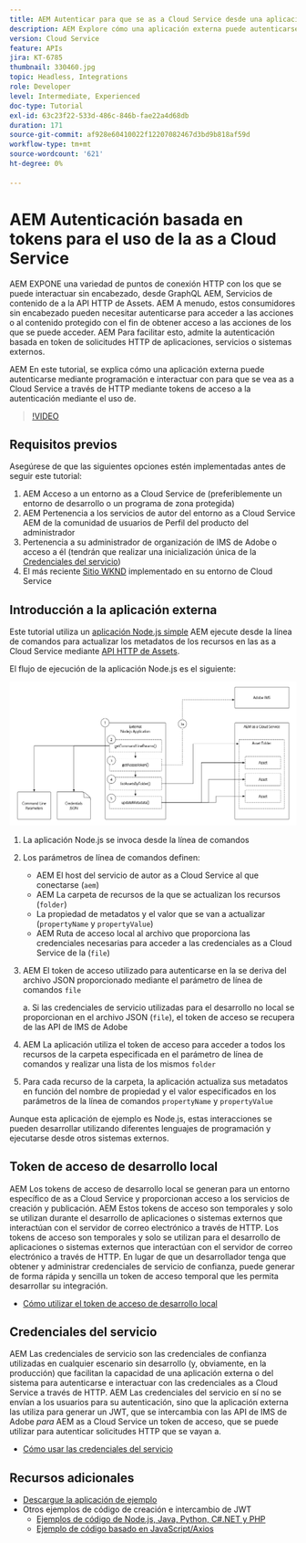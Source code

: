 ```yaml
---
title: AEM Autenticar para que se as a Cloud Service desde una aplicación externa
description: AEM Explore cómo una aplicación externa puede autenticarse mediante programación e interactuar con las credenciales as a Cloud Service a través de HTTP mediante tokens de acceso de desarrollo local y credenciales de servicio.
version: Cloud Service
feature: APIs
jira: KT-6785
thumbnail: 330460.jpg
topic: Headless, Integrations
role: Developer
level: Intermediate, Experienced
doc-type: Tutorial
exl-id: 63c23f22-533d-486c-846b-fae22a4d68db
duration: 171
source-git-commit: af928e60410022f12207082467d3bd9b818af59d
workflow-type: tm+mt
source-wordcount: '621'
ht-degree: 0%

---
```


# AEM Autenticación basada en tokens para el uso de la as a Cloud Service

AEM EXPONE una variedad de puntos de conexión HTTP con los que se puede interactuar sin encabezado, desde GraphQL AEM, Servicios de contenido de a la API HTTP de Assets. AEM A menudo, estos consumidores sin encabezado pueden necesitar autenticarse para acceder a las acciones o al contenido protegido con el fin de obtener acceso a las acciones de los que se puede acceder. AEM Para facilitar esto, admite la autenticación basada en token de solicitudes HTTP de aplicaciones, servicios o sistemas externos.

AEM En este tutorial, se explica cómo una aplicación externa puede autenticarse mediante programación e interactuar con para que se vea as a Cloud Service a través de HTTP mediante tokens de acceso a la autenticación mediante el uso de.

>[!VIDEO](https://video.tv.adobe.com/v/330460?quality=12&learn=on)

## Requisitos previos

Asegúrese de que las siguientes opciones estén implementadas antes de seguir este tutorial:

1. AEM Acceso a un entorno as a Cloud Service de (preferiblemente un entorno de desarrollo o un programa de zona protegida)
1. AEM Pertenencia a los servicios de autor del entorno as a Cloud Service AEM de la comunidad de usuarios de Perfil del producto del administrador
1. Pertenencia a su administrador de organización de IMS de Adobe o acceso a él (tendrán que realizar una inicialización única de la [Credenciales del servicio](./service-credentials.md))
1. El más reciente [Sitio WKND](https://github.com/adobe/aem-guides-wknd) implementado en su entorno de Cloud Service

## Introducción a la aplicación externa

Este tutorial utiliza un [aplicación Node.js simple](./assets/aem-guides_token-authentication-external-application.zip) AEM ejecute desde la línea de comandos para actualizar los metadatos de los recursos en las as a Cloud Service mediante [API HTTP de Assets](https://experienceleague.adobe.com/docs/experience-manager-cloud-service/assets/admin/mac-api-assets.html).

El flujo de ejecución de la aplicación Node.js es el siguiente:

![Aplicación externa](./assets/overview/external-application.png)

1. La aplicación Node.js se invoca desde la línea de comandos
1. Los parámetros de línea de comandos definen:
   + AEM El host del servicio de autor as a Cloud Service al que conectarse (`aem`)
   + AEM La carpeta de recursos de la que se actualizan los recursos (`folder`)
   + La propiedad de metadatos y el valor que se van a actualizar (`propertyName` y `propertyValue`)
   + AEM Ruta de acceso local al archivo que proporciona las credenciales necesarias para acceder a las credenciales as a Cloud Service de la (`file`)
1. AEM El token de acceso utilizado para autenticarse en la se deriva del archivo JSON proporcionado mediante el parámetro de línea de comandos `file`

   a. Si las credenciales de servicio utilizadas para el desarrollo no local se proporcionan en el archivo JSON (`file`), el token de acceso se recupera de las API de IMS de Adobe
1. AEM La aplicación utiliza el token de acceso para acceder a todos los recursos de la carpeta especificada en el parámetro de línea de comandos y realizar una lista de los mismos `folder`
1. Para cada recurso de la carpeta, la aplicación actualiza sus metadatos en función del nombre de propiedad y el valor especificados en los parámetros de la línea de comandos `propertyName` y `propertyValue`

Aunque esta aplicación de ejemplo es Node.js, estas interacciones se pueden desarrollar utilizando diferentes lenguajes de programación y ejecutarse desde otros sistemas externos.

## Token de acceso de desarrollo local

AEM Los tokens de acceso de desarrollo local se generan para un entorno específico de as a Cloud Service y proporcionan acceso a los servicios de creación y publicación.  AEM Estos tokens de acceso son temporales y solo se utilizan durante el desarrollo de aplicaciones o sistemas externos que interactúan con el servidor de correo electrónico a través de HTTP. Los tokens de acceso son temporales y solo se utilizan para el desarrollo de aplicaciones o sistemas externos que interactúan con el servidor de correo electrónico a través de HTTP. En lugar de que un desarrollador tenga que obtener y administrar credenciales de servicio de confianza, puede generar de forma rápida y sencilla un token de acceso temporal que les permita desarrollar su integración.

+ [Cómo utilizar el token de acceso de desarrollo local](./local-development-access-token.md)

## Credenciales del servicio

AEM Las credenciales de servicio son las credenciales de confianza utilizadas en cualquier escenario sin desarrollo (y, obviamente, en la producción) que facilitan la capacidad de una aplicación externa o del sistema para autenticarse e interactuar con las credenciales as a Cloud Service a través de HTTP. AEM Las credenciales del servicio en sí no se envían a los usuarios para su autenticación, sino que la aplicación externa las utiliza para generar un JWT, que se intercambia con las API de IMS de Adobe _para_ AEM as a Cloud Service un token de acceso, que se puede utilizar para autenticar solicitudes HTTP que se vayan a.

+ [Cómo usar las credenciales del servicio](./service-credentials.md)

## Recursos adicionales

+ [Descargue la aplicación de ejemplo](./assets/aem-guides_token-authentication-external-application.zip)
+ Otros ejemplos de código de creación e intercambio de JWT
   + [Ejemplos de código de Node.js, Java, Python, C#.NET y PHP](https://developer.adobe.com/developer-console/docs/guides/authentication/JWT/samples/)
   + [Ejemplo de código basado en JavaScript/Axios](https://github.com/adobe/aemcs-api-client-lib)
